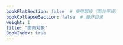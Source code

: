 ```yaml
---
bookFlatSection: false  # 使用层级（而非平级）
bookCollapseSection: false  # 展开目录
weight: 1
title: "面向对象"
BookIndex: true
---
```

